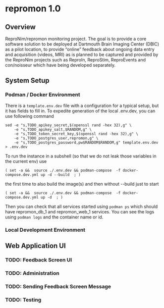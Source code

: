 # repromon 1.0

## Overview

ReproNim/repromon monitoring project. The goal is to provide a core software solution to be deployed
at Dartmouth Brain Imaging Center (DBIC) as a pilot location, to provide “online” feedback about
ongoing data entry and acquisition (videos, MRI) as is planned to be captured and provided by the
ReproNim projects such as ReproIn, ReproStim, ReproEvents and con/noisseur which have being developed
separately.

## System Setup


### Podman / Docker Environment
There is a `template.env.dev` file with a configuration for a typical setup, but it has fields to fill in.
To expedite generation of the local .env.dev, you can use following command

    sed -e "s,TODO_apikey_secret,$(openssl rand -hex 32),g" \
        -e "s,TODO_apikey_salt,$RANDOM,g" \
        -e "s,TODO_token_secret_key,$(openssl rand -hex 32),g" \
        -e "s,TODO_postgres_user,repromon,g" \
        -e "s,TODO_postgres_password,pw$RANDOM$RANDOM,g" template.env.dev > .env.dev

To run the instance in a subshell (so that we do not leak those variables in the current env) use

    ( set -a &&  source ./.env.dev && podman-compose  -f docker-compose.dev.yml up -d --build  ; )

the first time to also build the image(s) and then without --build just to start

    ( set -a &&  source ./.env.dev && podman-compose  -f docker-compose.dev.yml up -d  ; )

Then you can check that all services started using  `podman ps` which should have repromon_db_1 and repromon_web_1
services.  You can see the logs using `podman logs` and the container name or id.

### Local Development Environment


## Web Application UI

### TODO: Feedback Screen UI

### TODO: Administration

### TODO: Sending Feedback Screen Message

### TODO: Testing
